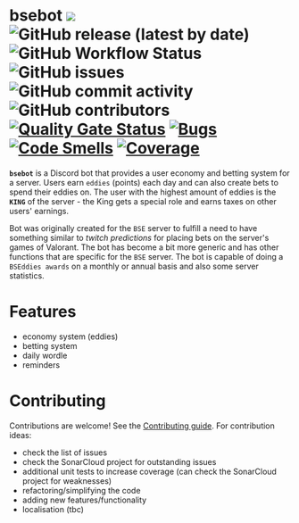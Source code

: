 # bsebot [![](https://img.shields.io/badge/python-3.10+-blue.svg)](https://www.python.org/downloads/) ![GitHub release (latest by date)](https://img.shields.io/github/v/release/esloman/bsebot) ![GitHub Workflow Status](https://img.shields.io/github/actions/workflow/status/esloman/bsebot/build_and_push.yml) ![GitHub issues](https://img.shields.io/github/issues-raw/esloman/bsebot) ![GitHub commit activity](https://img.shields.io/github/commit-activity/m/esloman/bsebot) ![GitHub contributors](https://img.shields.io/github/contributors/esloman/bsebot) [![Quality Gate Status](https://sonarcloud.io/api/project_badges/measure?project=ESloman_bsebot&metric=alert_status)](https://sonarcloud.io/summary/new_code?id=ESloman_bsebot) [![Bugs](https://sonarcloud.io/api/project_badges/measure?project=ESloman_bsebot&metric=bugs)](https://sonarcloud.io/summary/new_code?id=ESloman_bsebot) [![Code Smells](https://sonarcloud.io/api/project_badges/measure?project=ESloman_bsebot&metric=code_smells)](https://sonarcloud.io/summary/new_code?id=ESloman_bsebot) [![Coverage](https://sonarcloud.io/api/project_badges/measure?project=ESloman_bsebot&metric=coverage)](https://sonarcloud.io/summary/new_code?id=ESloman_bsebot)

**`bsebot`** is a Discord bot that provides a user economy and betting system for a server. Users earn `eddies` (points) each day and can also create bets to spend their eddies on. The user with the highest amount of eddies is the **`KING`** of the server - the King gets a special role and earns taxes on other users' earnings.

Bot was originally created for the `BSE` server to fulfill a need to have something similar to _twitch predictions_ for placing bets on the server's games of Valorant. The bot has become a bit more generic and has other functions that are specific for the `BSE` server. The bot is capable of doing a `BSEddies awards` on a monthly or annual basis and also some server statistics.

# Features

- economy system (eddies)
- betting system
- daily wordle
- reminders

# Contributing

Contributions are welcome! See the [Contributing guide](.github/CONTRIBUTING.md). For contribution ideas:
- check the list of issues
- check the SonarCloud project for outstanding issues
- additional unit tests to increase coverage (can check the SonarCloud project for weaknesses)
- refactoring/simplifying the code
- adding new features/functionality
- localisation (tbc)
